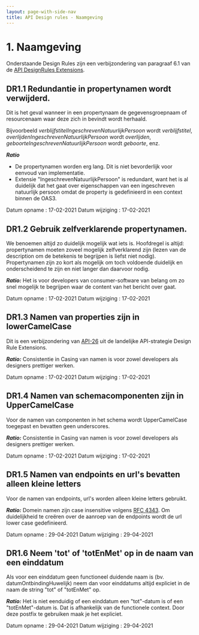 ```yaml
---
layout: page-with-side-nav
title: API Design rules - Naamgeving
---
```



# 1. Naamgeving

Onderstaande Design Rules zijn een verbijzondering van paragraaf 6.1 van de [API DesignRules Extensions](https://docs.geostandaarden.nl/api/API-Strategie-ext/#field-names-in-snake_case-camelcase-uppercamelcase-or-kebab-case).

## DR1.1 Redundantie in propertynamen wordt verwijderd.
Dit is het geval wanneer in een propertynaam de gegevensgroepnaam of resourcenaam waar deze zich in bevindt wordt herhaald.

Bijvoorbeeld _verblijfstitelIngeschrevenNatuurlijkPersoon_ wordt _verblijfstitel_, _overlijdenIngeschrevenNatuurlijkPersoon_ wordt _overlijden_, _geboorteIngeschrevenNatuurlijkPersoon_ wordt _geboorte_, enz.

_**Ratio**_
* De propertynamen worden erg lang. Dit is niet bevorderlijk voor eenvoud van implementatie.
* Extensie "IngeschrevenNatuurlijkPersoon" is redundant, want het is al duidelijk dat het gaat over eigenschappen van een ingeschreven natuurlijk persoon omdat de property is gedefinieerd in een context binnen de OAS3.

Datum opname : 17-02-2021
Datum wijziging : 17-02-2021

## DR1.2 Gebruik zelfverklarende propertynamen.

We benoemen altijd zo duidelijk mogelijk wat iets is.
Hoofdregel is altijd: propertynamen moeten zoveel mogelijk zelfverklarend zijn (lezen van de description om de betekenis te begrijpen is liefst niet nodig).
Propertynamen zijn zo kort als mogelijk om toch voldoende duidelijk en onderscheidend te zijn en niet langer dan daarvoor nodig.

_**Ratio:**_ Het is voor developers van consumer-software van belang om zo snel mogelijk te begrijpen waar de content van het bericht over gaat.

Datum opname : 17-02-2021
Datum wijziging : 17-02-2021

## DR1.3 Namen van properties zijn in lowerCamelCase

Dit is een verbijzondering van [API-26](https://geonovum.github.io/KP-APIs/API-strategie-extensies/#api-26) uit de landelijke API-strategie Design Rule Extensions.

_**Ratio:**_ Consistentie in Casing van namen is voor zowel developers als designers prettiger werken.

Datum opname : 17-02-2021
Datum wijziging : 17-02-2021

## DR1.4 Namen van schemacomponenten zijn in UpperCamelCase

Voor de namen van componenten in het schema wordt UpperCamelCase toegepast en bevatten geen underscores.

_**Ratio:**_ Consistentie in Casing van namen is voor zowel developers als designers prettiger werken.

Datum opname : 17-02-2021
Datum wijziging : 17-02-2021

## DR1.5 Namen van endpoints en url's bevatten alleen kleine letters

Voor de namen van endpoints, url's worden alleen kleine letters gebruikt.

_**Ratio:**_ Domein namen zijn case insensitive volgens [RFC 4343](https://tools.ietf.org/html/rfc4343). Om duidelijkheid te creëren over de aanroep van de endpoints wordt de url lower case gedefinieerd.

Datum opname : 29-04-2021
Datum wijziging : 29-04-2021

## DR1.6 Neem 'tot' of 'totEnMet' op in de naam van een einddatum

Als voor een einddatum geen functioneel duidende naam is (bv. datumOntbindingHuwelijk) neem dan voor einddatums altijd expliciet in de naam de string "tot" of "totEnMet" op.

_**Ratio:**_ Het is niet eenduidig of een einddatum een "tot"-datum is of een "totEnMet"-datum is. Dat is afhankelijk van de functionele context. Door deze postfix te gebruiken maak je het expliciet.

Datum opname : 29-04-2021
Datum wijziging : 29-04-2021
